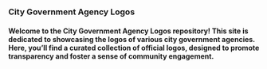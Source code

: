 ### City Government Agency Logos
#### Welcome to the City Government Agency Logos repository! This site is dedicated to showcasing the logos of various city government agencies. Here, you’ll find a curated collection of official logos, designed to promote transparency and foster a sense of community engagement.
